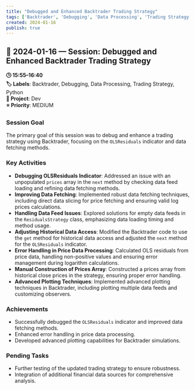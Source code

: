 ```yaml
---
title: "Debugged and Enhanced Backtrader Trading Strategy"
tags: ['Backtrader', 'Debugging', 'Data Processing', 'Trading Strategy', 'Python']
created: 2024-01-16
publish: true
---
```


## 📅 2024-01-16 — Session: Debugged and Enhanced Backtrader Trading Strategy

**🕒 15:55–16:40**  
**🏷️ Labels**: Backtrader, Debugging, Data Processing, Trading Strategy, Python  
**📂 Project**: Dev  
**⭐ Priority**: MEDIUM  


### Session Goal
The primary goal of this session was to debug and enhance a trading strategy using Backtrader, focusing on the `OLSResiduals` indicator and data fetching methods.

### Key Activities
- **Debugging OLSResiduals Indicator**: Addressed an issue with an unpopulated `prices` array in the `next` method by checking data feed loading and refining data fetching methods.
- **Improving Data Fetching**: Implemented robust data fetching techniques, including direct data slicing for price fetching and ensuring valid log prices calculations.
- **Handling Data Feed Issues**: Explored solutions for empty data feeds in the `ResidualsStrategy` class, emphasizing data loading timing and method usage.
- **Adjusting Historical Data Access**: Modified the Backtrader code to use the `get` method for historical data access and adjusted the `next` method for the `OLSResiduals` indicator.
- **Error Handling in Price Data Processing**: Calculated OLS residuals from price data, handling non-positive values and ensuring error management during logarithm calculations.
- **Manual Construction of Prices Array**: Constructed a prices array from historical close prices in the strategy, ensuring proper error handling.
- **Advanced Plotting Techniques**: Implemented advanced plotting techniques in Backtrader, including plotting multiple data feeds and customizing observers.

### Achievements
- Successfully debugged the `OLSResiduals` indicator and improved data fetching methods.
- Enhanced error handling in price data processing.
- Developed advanced plotting capabilities for Backtrader simulations.

### Pending Tasks
- Further testing of the updated trading strategy to ensure robustness.
- Integration of additional financial data sources for comprehensive analysis.
